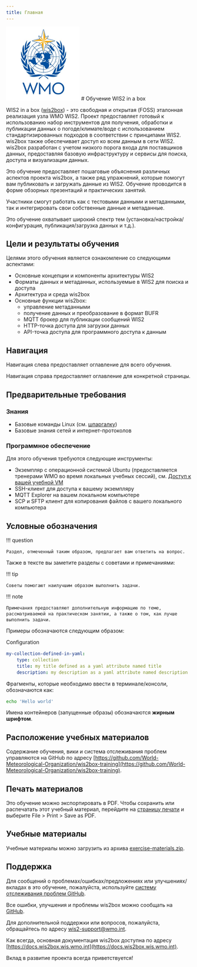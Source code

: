 ```yaml
---
title: Главная
---
```


<img alt="WMO logo" src="../assets/img/wmo-logo.png" width="200">
# Обучение WIS2 in a box

WIS2 in a box ([wis2box](https://docs.wis2box.wis.wmo.int)) - это свободная и открытая (FOSS) эталонная реализация узла WMO WIS2. Проект предоставляет готовый к использованию набор инструментов для получения, обработки и публикации данных о погоде/климате/воде с использованием стандартизированных подходов в соответствии с принципами WIS2. wis2box также обеспечивает доступ ко всем данным в сети WIS2. wis2box разработан с учетом низкого порога входа для поставщиков данных, предоставляя базовую инфраструктуру и сервисы для поиска, доступа и визуализации данных.

Это обучение предоставляет пошаговые объяснения различных аспектов проекта wis2box, а также ряд упражнений, которые помогут вам публиковать и загружать данные из WIS2. Обучение проводится в форме обзорных презентаций и практических занятий.

Участники смогут работать как с тестовыми данными и метаданными, так и интегрировать свои собственные данные и метаданные.

Это обучение охватывает широкий спектр тем (установка/настройка/конфигурация, публикация/загрузка данных и т.д.).

## Цели и результаты обучения

Целями этого обучения является ознакомление со следующими аспектами:

- Основные концепции и компоненты архитектуры WIS2
- Форматы данных и метаданных, используемые в WIS2 для поиска и доступа
- Архитектура и среда wis2box
- Основные функции wis2box:
    - управление метаданными
    - получение данных и преобразование в формат BUFR
    - MQTT брокер для публикации сообщений WIS2
    - HTTP-точка доступа для загрузки данных
    - API-точка доступа для программного доступа к данным

## Навигация

Навигация слева предоставляет оглавление для всего обучения.

Навигация справа предоставляет оглавление для конкретной страницы.

## Предварительные требования

### Знания

- Базовые команды Linux (см. [шпаргалку](cheatsheets/linux.md))
- Базовые знания сетей и интернет-протоколов

### Программное обеспечение

Для этого обучения требуются следующие инструменты:

- Экземпляр с операционной системой Ubuntu (предоставляется тренерами WMO во время локальных учебных сессий), см. [Доступ к вашей учебной VM](practical-sessions/accessing-your-student-vm.md#introduction)
- SSH-клиент для доступа к вашему экземпляру
- MQTT Explorer на вашем локальном компьютере
- SCP и SFTP клиент для копирования файлов с вашего локального компьютера

## Условные обозначения

!!! question

    Раздел, отмеченный таким образом, предлагает вам ответить на вопрос.

Также в тексте вы заметите разделы с советами и примечаниями:

!!! tip

    Советы помогают наилучшим образом выполнить задачи.

!!! note

    Примечания предоставляют дополнительную информацию по теме, рассматриваемой на практическом занятии, а также о том, как лучше выполнить задачи.

Примеры обозначаются следующим образом:

Configuration
``` {.yaml linenums="1"}
my-collection-defined-in-yaml:
    type: collection
    title: my title defined as a yaml attribute named title
    description: my description as a yaml attribute named description
```

Фрагменты, которые необходимо ввести в терминале/консоли, обозначаются как:

```bash
echo 'Hello world'
```

Имена контейнеров (запущенные образы) обозначаются **жирным шрифтом**.

## Расположение учебных материалов

Содержание обучения, вики и система отслеживания проблем управляются на GitHub по адресу [https://github.com/World-Meteorological-Organization/wis2box-training](https://github.com/World-Meteorological-Organization/wis2box-training).

## Печать материалов

Это обучение можно экспортировать в PDF. Чтобы сохранить или распечатать этот учебный материал, перейдите на [страницу печати](print_page) и выберите File > Print > Save as PDF.

## Учебные материалы

Учебные материалы можно загрузить из архива [exercise-materials.zip](/exercise-materials.zip).

## Поддержка

Для сообщений о проблемах/ошибках/предложениях или улучшениях/вкладах в это обучение, пожалуйста, используйте [систему отслеживания проблем GitHub](https://github.com/World-Meteorological-Organization/wis2box-training/issues).

Все ошибки, улучшения и проблемы wis2box можно сообщать на [GitHub](https://github.com/World-Meteorological-Organization/wis2box/issues).

Для дополнительной поддержки или вопросов, пожалуйста, обращайтесь по адресу wis2-support@wmo.int.

Как всегда, основная документация wis2box доступна по адресу [https://docs.wis2box.wis.wmo.int](https://docs.wis2box.wis.wmo.int).

Вклад в развитие проекта всегда приветствуется!